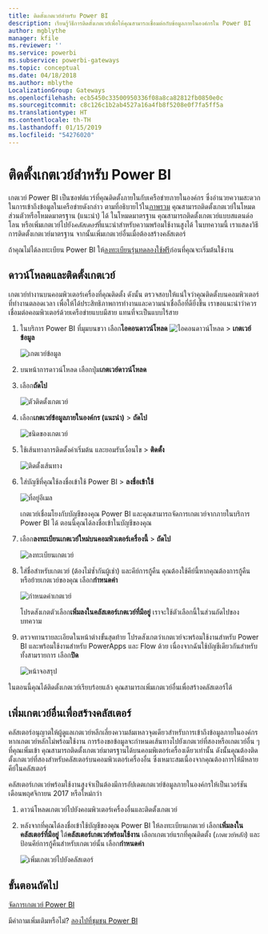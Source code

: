 ```yaml
---
title: ติดตั้งเกตเวย์สำหรับ Power BI
description: เรียนรู้วิธีการติดตั้งเกตเวย์เพื่อให้คุณสามารถเชื่อมต่อกับข้อมูลภายในองค์กรใน Power BI
author: mgblythe
manager: kfile
ms.reviewer: ''
ms.service: powerbi
ms.subservice: powerbi-gateways
ms.topic: conceptual
ms.date: 04/18/2018
ms.author: mblythe
LocalizationGroup: Gateways
ms.openlocfilehash: ecb5450c33500950336f08a8ca82812fb0850e0c
ms.sourcegitcommit: c8c126c1b2ab4527a16a4fb8f5208e0f7fa5ff5a
ms.translationtype: HT
ms.contentlocale: th-TH
ms.lasthandoff: 01/15/2019
ms.locfileid: "54276020"
---
```

# <a name="install-a-gateway-for-power-bi"></a>ติดตั้งเกตเวย์สำหรับ Power BI

เกตเวย์ Power BI เป็นซอฟต์แวร์ที่คุณติดตั้งภายในกับเครือข่ายภายในองค์กร ซึ่งอำนวยความสะดวกในการเข้าถึงข้อมูลในเครือข่ายดังกล่าว ตามที่อธิบายไว้ใน[ภาพรวม](service-gateway-getting-started.md) คุณสามารถติดตั้งเกตเวย์ในโหมดส่วนตัวหรือโหมดมาตรฐาน (แนะนำ) ได้ ในโหมดมาตรฐาน คุณสามารถติดตั้งเกตเวย์แบบสแตนด์อโลน หรือเพิ่มเกตเวย์ไปยัง*คลัสเตอร์*ที่แนะนำสำหรับความพร้อมใช้งานสูงได้ ในบทความนี้ เราแสดงวิธีการติดตั้งเกตเวย์มาตรฐาน จากนั้นเพิ่มเกตเวย์อื่นเมื่อต้องสร้างคลัสเตอร์

ถ้าคุณไม่ได้ลงทะเบียน Power BI ให้[ลงทะเบียนรุ่นทดลองใช้ฟรี](https://app.powerbi.com/signupredirect?pbi_source=web)ก่อนที่คุณจะเริ่มต้นใช้งาน


## <a name="download-and-install-a-gateway"></a>ดาวน์โหลดและติดตั้งเกตเวย์

เกตเวย์ทำงานบนคอมพิวเตอร์เครื่องที่คุณติดตั้ง ดังนั้น ตรวจสอบให้แน่ใจว่าคุณติดตั้งบนคอมพิวเตอร์ที่ทำงานตลอดเวลา เพื่อให้ได้ประสิทธิภาพการทำงานและความน่าเชื่อถือที่ดียิ่งขึ้น เราขอแนะนำว่าควรเชื่อมต่อคอมพิวเตอร์ด้วยเครือข่ายแบบมีสาย แทนที่จะเป็นแบบไร้สาย

1. ในบริการ Power BI ที่มุมบนขวา เลือก**ไอคอนดาวน์โหลด** ![ไอคอนดาวน์โหลด](media/service-gateway-install/icon-download.png) > **เกตเวย์ข้อมูล**

    ![เกตเวย์ข้อมูล](media/service-gateway-install/data-gateway.png)

2. บนหน้าการดาวน์โหลด เลือกปุ่ม**เกตเวย์ดาวน์โหลด**

3. เลือก**ถัดไป**     

    ![ตัวติดตั้งเกตเวย์](media/service-gateway-install/gateway-installer.png)

4. เลือก**เกตเวย์ข้อมูลภายในองค์กร (แนะนำ)** > **ถัดไป**

    ![ชนิดของเกตเวย์](media/service-gateway-install/gateway-type.png)

5. ใช้เส้นทางการติดตั้งค่าเริ่มต้น และยอมรับเงื่อนไข > **ติดตั้ง**

    ![ติดตั้งเส้นทาง](media/service-gateway-install/install-path.png)

6. ใส่บัญชีที่คุณใช้ลงชื่อเข้าใช้ Power BI > **ลงชื่อเข้าใช้**

    ![ที่อยู่อีเมล](media/service-gateway-install/email-address.png)

    เกตเวย์เชื่อมโยงกับบัญชีของคุณ Power BI และคุณสามารถจัดการเกตเวย์จากภายในบริการ Power BI ได้ ตอนนี้คุณได้ลงชื่อเข้าในบัญชีของคุณ

7. เลือก**ลงทะเบียนเกตเวย์ใหม่บนคอมพิวเตอร์เครื่องนี้** > **ถัดไป**

    ![ลงทะเบียนเกตเวย์](media/service-gateway-install/register-gateway.png)

8. ใส่ชื่อสำหรับเกตเวย์ (ต้องไม่ซ้ำกันผู้เช่า) และคีย์การกู้คืน คุณต้องใช้คีย์นี้หากคุณต้องการกู้คืนหรือย้ายเกตเวย์ของคุณ เลือก**กำหนดค่า**

    ![กำหนดค่าเกตเวย์](media/service-gateway-install/configure-gateway.png)

    โปรดสังเกตตัวเลือก**เพิ่มลงในคลัสเตอร์เกตเวย์ที่มีอยู่** เราจะใช้ตัวเลือกนี้ในส่วนถัดไปของบทความ

9. ตรวจทานรายละเอียดในหน้าต่างขั้นสุดท้าย โปรดสังเกตว่าเกตเวย์จะพร้อมใช้งานสำหรับ Power BI และพร้อมใช้งานสำหรับ PowerApps และ Flow ด้วย เนื่องจากฉันใช้บัญชีเดียวกันสำหรับทั้งสามรายการ เลือก**ปิด**

    ![หน้าจอสรุป](media/service-gateway-install/summary-screen.png)

ในตอนนี้คุณได้ติดตั้งเกตเวย์เรียบร้อยแล้ว คุณสามารถเพิ่มเกตเวย์อื่นเพื่อสร้างคลัสเตอร์ได้


## <a name="add-another-gateway-to-create-a-cluster"></a>เพิ่มเกตเวย์อื่นเพื่อสร้างคลัสเตอร์

คลัสเตอร์อนุญาตให้ผู้ดูแลเกตเวย์หลีกเลี่ยงความล้มเหลวจุดเดียวสำหรับการเข้าถึงข้อมูลภายในองค์กร หากเกตเวย์หลักไม่พร้อมใช้งาน การร้องขอข้อมูลจะกำหนดเส้นทางไปยังเกตเวย์ที่สองหรือเกตเวย์อื่น ๆ ที่คุณเพิ่มเข้า คุณสามารถติดตั้งเกตเวย์มาตรฐานได้บนคอมพิเตอร์เครื่องเดียวเท่านั้น ดังนั้นคุณต้องติดตั้งเกตเวย์ที่สองสำหรับคลัสเตอร์บนคอมพิวเตอร์เครื่องอื่น ซึ่งเหมาะสมเนื่องจากคุณต้องการให้มีหลายคีย์ในคลัสเตอร์

คลัสเตอร์เกตเวย์พร้อมใช้งานสูงจำเป็นต้องมีการอัปเดตเกตเวย์ข้อมูลภายในองค์กรให้เป็นเวอร์ชันเดือนพฤศจิกายน 2017 หรือใหม่กว่า

1. ดาวน์โหลดเกตเวย์ไปยังคอมพิวเตอร์เครื่องอื่นและติดตั้งเกตเวย์

2. หลังจากที่คุณได้ลงชื่อเข้าใช้บัญชีของคุณ Power BI ให้ลงทะเบียนเกตเวย์ เลือก**เพิ่มลงในคลัสเตอร์ที่มีอยู่** ใต้**คลัสเตอร์เกตเวย์พร้อมใช้งาน** เลือกเกตเวย์แรกที่คุณติดตั้ง (*เกตเวย์หลัก*) และป้อนคีย์การกู้คืนสำหรับเกตเวย์นั้น เลือก**กำหนดค่า**

    ![เพิ่มเกตเวย์ไปยังคลัสเตอร์](media/service-gateway-install/add-cluster.png)


## <a name="next-steps"></a>ขั้นตอนถัดไป

[จัดการเกตเวย์ Power BI](service-gateway-manage.md)

มีคำถามเพิ่มเติมหรือไม่? [ลองไปที่ชุมชน Power BI](http://community.powerbi.com/)
